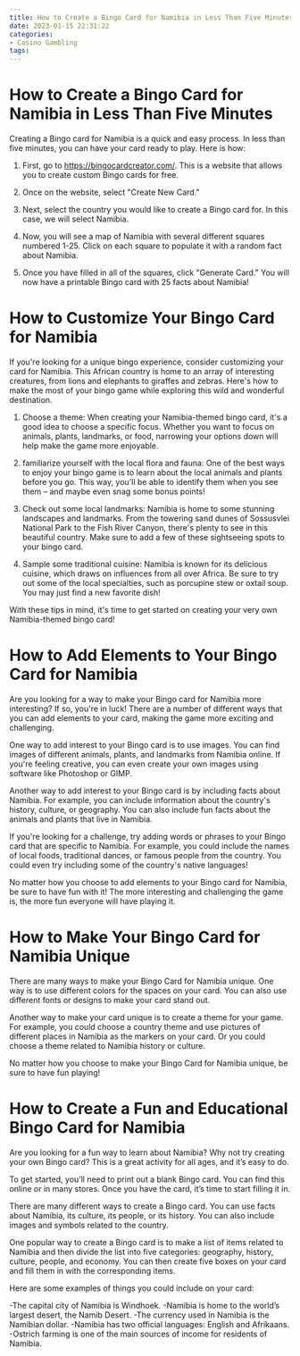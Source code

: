 ```yaml
---
title: How to Create a Bingo Card for Namibia in Less Than Five Minutes 
date: 2023-01-15 22:31:22
categories:
- Casino Gambling
tags:
---
```



#  How to Create a Bingo Card for Namibia in Less Than Five Minutes 

Creating a Bingo card for Namibia is a quick and easy process. In less than five minutes, you can have your card ready to play. Here is how:

1. First, go to https://bingocardcreator.com/. This is a website that allows you to create custom Bingo cards for free.

2. Once on the website, select "Create New Card."

3. Next, select the country you would like to create a Bingo card for. In this case, we will select Namibia.

4. Now, you will see a map of Namibia with several different squares numbered 1-25. Click on each square to populate it with a random fact about Namibia.

5. Once you have filled in all of the squares, click "Generate Card." You will now have a printable Bingo card with 25 facts about Namibia!

#  How to Customize Your Bingo Card for Namibia 

If you're looking for a unique bingo experience, consider customizing your card for Namibia. This African country is home to an array of interesting creatures, from lions and elephants to giraffes and zebras. Here's how to make the most of your bingo game while exploring this wild and wonderful destination.

1. Choose a theme: When creating your Namibia-themed bingo card, it's a good idea to choose a specific focus. Whether you want to focus on animals, plants, landmarks, or food, narrowing your options down will help make the game more enjoyable.

2. familiarize yourself with the local flora and fauna: One of the best ways to enjoy your bingo game is to learn about the local animals and plants before you go. This way, you'll be able to identify them when you see them – and maybe even snag some bonus points!

3. Check out some local landmarks: Namibia is home to some stunning landscapes and landmarks. From the towering sand dunes of Sossusvlei National Park to the Fish River Canyon, there's plenty to see in this beautiful country. Make sure to add a few of these sightseeing spots to your bingo card.

4. Sample some traditional cuisine: Namibia is known for its delicious cuisine, which draws on influences from all over Africa. Be sure to try out some of the local specialties, such as porcupine stew or oxtail soup. You may just find a new favorite dish!

With these tips in mind, it's time to get started on creating your very own Namibia-themed bingo card!

#  How to Add Elements to Your Bingo Card for Namibia 

Are you looking for a way to make your Bingo card for Namibia more interesting? If so, you're in luck! There are a number of different ways that you can add elements to your card, making the game more exciting and challenging.

One way to add interest to your Bingo card is to use images. You can find images of different animals, plants, and landmarks from Namibia online. If you're feeling creative, you can even create your own images using software like Photoshop or GIMP.

Another way to add interest to your Bingo card is by including facts about Namibia. For example, you can include information about the country's history, culture, or geography. You can also include fun facts about the animals and plants that live in Namibia.

If you're looking for a challenge, try adding words or phrases to your Bingo card that are specific to Namibia. For example, you could include the names of local foods, traditional dances, or famous people from the country. You could even try including some of the country's native languages!

No matter how you choose to add elements to your Bingo card for Namibia, be sure to have fun with it! The more interesting and challenging the game is, the more fun everyone will have playing it.

#  How to Make Your Bingo Card for Namibia Unique 


There are many ways to make your Bingo Card for Namibia unique. One way is to use different colors for the spaces on your card. You can also use different fonts or designs to make your card stand out.

Another way to make your card unique is to create a theme for your game. For example, you could choose a country theme and use pictures of different places in Namibia as the markers on your card. Or you could choose a theme related to Namibia history or culture.

No matter how you choose to make your Bingo Card for Namibia unique, be sure to have fun playing!

#  How to Create a Fun and Educational Bingo Card for Namibia

Are you looking for a fun way to learn about Namibia? Why not try creating your own Bingo card? This is a great activity for all ages, and it’s easy to do.

To get started, you’ll need to print out a blank Bingo card. You can find this online or in many stores. Once you have the card, it’s time to start filling it in.

There are many different ways to create a Bingo card. You can use facts about Namibia, its culture, its people, or its history. You can also include images and symbols related to the country.

One popular way to create a Bingo card is to make a list of items related to Namibia and then divide the list into five categories: geography, history, culture, people, and economy. You can then create five boxes on your card and fill them in with the corresponding items.

Here are some examples of things you could include on your card:

-The capital city of Namibia is Windhoek.
-Namibia is home to the world’s largest desert, the Namib Desert.
-The currency used in Namibia is the Namibian dollar.
-Namibia has two official languages: English and Afrikaans.
-Ostrich farming is one of the main sources of income for residents of Namibia.